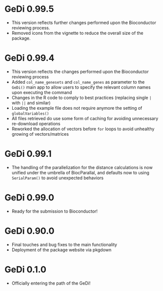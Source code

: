 # GeDi 0.99.5

* This version reflects further changes performed upon the Bioconductor reviewing process.
* Removed icons from the vignette to reduce the overall size of the package. 

# GeDi 0.99.4

* This version reflects the changes performed upon the Bioconductor reviewing process
* Added `col_name_genesets` and `col_name_genes` as parameter to the `GeDi()` main app to allow users to specify the relevant column names upon executing the command
* Changes in the R code to comply to best practices (replacing single `|` with `||` and similar)
* Loading the example file does not require anymore the setting of `globalVariables()`
* All files retrieved do use some form of caching for avoiding unnecessary re-download operations
* Reworked the allocation of vectors before `for` loops to avoid unhealthy growing of vectors/matrices

# GeDi 0.99.1

* The handling of the parallelization for the distance calculations is now unified
under the umbrella of BiocParallal, and defaults now to using `SerialParam()` to
avoid unexpected behaviors

# GeDi 0.99.0

* Ready for the submission to Bioconductor!

# GeDi 0.90.0

* Final touches and bug fixes to the main functionality
* Deployment of the package website via pkgdown

# GeDi 0.1.0

* Officially entering the path of the GeDi!
